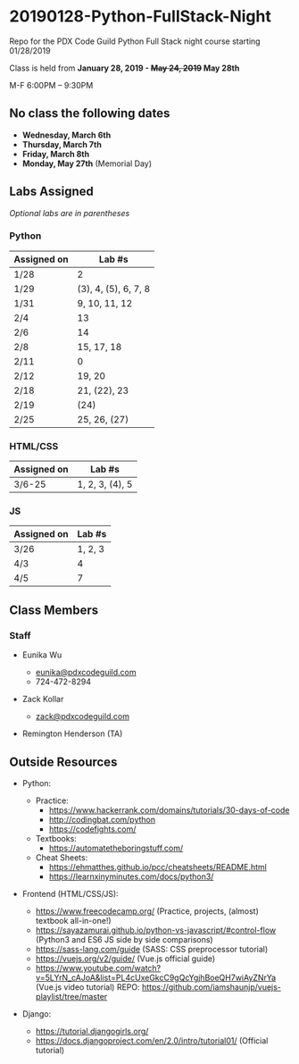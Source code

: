 # 20190128-Python-FullStack-Night
Repo for the PDX Code Guild Python Full Stack night course starting 01/28/2019

Class is held from **January 28, 2019 - ~~May 24, 2019~~ May 28th**

M-F 6:00PM – 9:30PM

## No class the following dates
- **Wednesday, March 6th**
- **Thursday, March 7th**
- **Friday, March 8th**
- **Monday, May 27th** (Memorial Day)

## Labs Assigned
*Optional labs are in parentheses*

### Python 
| Assigned on | Lab \#s |
| ------------- | ---- |
| 1/28 | 2 |
| 1/29 | (3), 4, (5), 6, 7, 8 |
| 1/31 | 9, 10, 11, 12 |
| 2/4  | 13 |
| 2/6  | 14 |
| 2/8  | 15, 17, 18 |
| 2/11  | 0 |
| 2/12  | 19, 20 |
| 2/18  | 21, (22), 23 |
| 2/19  | (24) |
| 2/25 | 25, 26, (27) |

### HTML/CSS 
| Assigned on | Lab \#s |
| ------------- | ---- |
| 3/6-25 | 1, 2, 3, (4), 5 |

### JS
| Assigned on | Lab \#s |
| ------------- | ---- |
| 3/26 | 1, 2, 3 |
| 4/3  | 4 |
| 4/5  | 7 |

## Class Members

### Staff
- Eunika Wu
    - eunika@pdxcodeguild.com
    - 724-472-8294
    
- Zack Kollar
    - zack@pdxcodeguild.com
    
- Remington Henderson (TA)
    
## Outside Resources
- Python: 
    - Practice:
        - https://www.hackerrank.com/domains/tutorials/30-days-of-code 
        - http://codingbat.com/python
        - https://codefights.com/
    - Textbooks:
        - https://automatetheboringstuff.com/
    - Cheat Sheets:
        - https://ehmatthes.github.io/pcc/cheatsheets/README.html
        - https://learnxinyminutes.com/docs/python3/
        
- Frontend (HTML/CSS/JS):
    - https://www.freecodecamp.org/ (Practice, projects, (almost) textbook all-in-one!)
    - https://sayazamurai.github.io/python-vs-javascript/#control-flow (Python3 and ES6 JS side by side comparisons)
    - https://sass-lang.com/guide (SASS: CSS preprocessor tutorial)
    - https://vuejs.org/v2/guide/ (Vue.js official guide)
    - https://www.youtube.com/watch?v=5LYrN_cAJoA&list=PL4cUxeGkcC9gQcYgjhBoeQH7wiAyZNrYa (Vue.js video tutorial)
      REPO: https://github.com/iamshaunjp/vuejs-playlist/tree/master
    
- Django:
    - https://tutorial.djangogirls.org/
    - https://docs.djangoproject.com/en/2.0/intro/tutorial01/ (Official tutorial)
